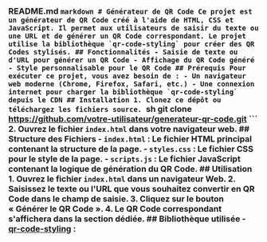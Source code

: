  ### README.md ```markdown # Générateur de QR Code Ce projet est un générateur de QR Code créé à l'aide de HTML, CSS et JavaScript. Il permet aux utilisateurs de saisir du texte ou une URL et de générer un QR Code correspondant. Le projet utilise la bibliothèque `qr-code-styling` pour créer des QR Codes stylisés. ## Fonctionnalités - Saisie de texte ou d'URL pour générer un QR Code - Affichage du QR Code généré - Style personnalisable pour le QR Code ## Prérequis Pour exécuter ce projet, vous avez besoin de : - Un navigateur web moderne (Chrome, Firefox, Safari, etc.) - Une connexion internet pour charger la bibliothèque `qr-code-styling` depuis le CDN ## Installation 1. Clonez ce dépôt ou téléchargez les fichiers source. ```sh git clone https://github.com/votre-utilisateur/generateur-qr-code.git ``` 2. Ouvrez le fichier `index.html` dans votre navigateur web. ## Structure des Fichiers - `index.html` : Le fichier HTML principal contenant la structure de la page. - `styles.css` : Le fichier CSS pour le style de la page. - `scripts.js` : Le fichier JavaScript contenant la logique de génération du QR Code. ## Utilisation 1. Ouvrez le fichier `index.html` dans un navigateur Web. 2. Saisissez le texte ou l'URL que vous souhaitez convertir en QR Code dans le champ de saisie. 3. Cliquez sur le bouton « Générer le QR Code ». 4. Le QR Code correspondant s'affichera dans la section dédiée. ## Bibliothèque utilisée - [qr-code-styling](https://github.com/kozakdenys/qr-code-styling) :
